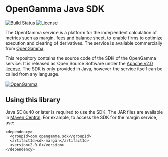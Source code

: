 # OpenGamma Java SDK

[![Build Status](https://travis-ci.org/OpenGamma/JavaSDK.svg?branch=master)](https://travis-ci.org/OpenGamma/JavaSDK) [![License](http://img.shields.io/:license-apache-blue.svg)](http://www.apache.org/licenses/LICENSE-2.0.html)

The OpenGamma service is a platform for the independent calculation of metrics such as margin, fees and balance sheet,
to enable firms to optimize execution and clearing of derivatives.
The service is available commercially from [OpenGamma](http://www.opengamma.com/).

This repository contains the source code of the SDK of the OpenGamma service.
It is released as Open Source Software under the [Apache v2.0 license](http://www.apache.org/licenses/LICENSE-2.0.html). 
The SDK is only provided in Java, however the service itself can be called from any language.

[![OpenGamma](http://developers.opengamma.com/res/display/default/chrome/masthead_logo.png "OpenGamma")](http://www.opengamma.com)


Using this library
------------------

Java SE 8u40 or later is required to use the SDK.
The JAR files are available in [Maven Central](http://search.maven.org/#search%7Cga%7C1%7Cg%3A%22com.opengamma.sdk%22).
For example, to access the SDK for the margin service, use:

```
<dependency>
  <groupId>com.opengamma.sdk</groupId>
  <artifactId>sdk-margin</artifactId>
  <version>2.0.0</version>
</dependency>
```
